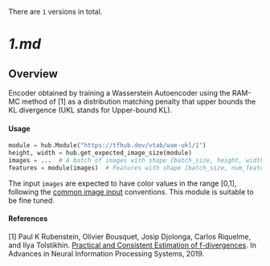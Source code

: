There are `1` versions in total.

# _1.md_
## Overview
Encoder obtained by training a Wasserstein Autoencoder using the RAM-MC method
of [1] as a distribution matching penalty that upper bounds the KL divergence
(UKL stands for Upper-bound KL).

#### Usage

```python
module = hub.Module("https://tfhub.dev/vtab/wae-ukl/1")
height, width = hub.get_expected_image_size(module)
images = ...  # A batch of images with shape [batch_size, height, width, 3].
features = module(images)  # Features with shape [batch_size, num_features].
```

The input `images` are expected to have color values in the range [0,1], following
the [common image input](https://www.tensorflow.org/hub/common_signatures/images#input) conventions.
This module is suitable to be fine tuned.

#### References
[1] Paul K Rubenstein, Olivier Bousquet, Josip Djolonga, Carlos Riquelme, and Ilya Tolstikhin.
[Practical and Consistent Estimation of f-divergences](https://arxiv.org/abs/1905.11112).
In Advances in Neural Information Processing Systems, 2019.